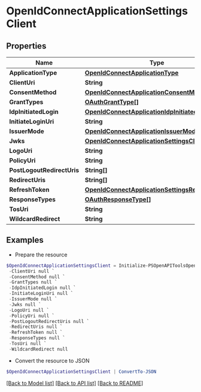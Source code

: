 # OpenIdConnectApplicationSettingsClient
## Properties

Name | Type | Description | Notes
------------ | ------------- | ------------- | -------------
**ApplicationType** | [**OpenIdConnectApplicationType**](OpenIdConnectApplicationType.md) |  | [optional] 
**ClientUri** | **String** |  | [optional] 
**ConsentMethod** | [**OpenIdConnectApplicationConsentMethod**](OpenIdConnectApplicationConsentMethod.md) |  | [optional] 
**GrantTypes** | [**OAuthGrantType[]**](OAuthGrantType.md) |  | [optional] 
**IdpInitiatedLogin** | [**OpenIdConnectApplicationIdpInitiatedLogin**](OpenIdConnectApplicationIdpInitiatedLogin.md) |  | [optional] 
**InitiateLoginUri** | **String** |  | [optional] 
**IssuerMode** | [**OpenIdConnectApplicationIssuerMode**](OpenIdConnectApplicationIssuerMode.md) |  | [optional] 
**Jwks** | [**OpenIdConnectApplicationSettingsClientKeys**](OpenIdConnectApplicationSettingsClientKeys.md) |  | [optional] 
**LogoUri** | **String** |  | [optional] 
**PolicyUri** | **String** |  | [optional] 
**PostLogoutRedirectUris** | **String[]** |  | [optional] 
**RedirectUris** | **String[]** |  | [optional] 
**RefreshToken** | [**OpenIdConnectApplicationSettingsRefreshToken**](OpenIdConnectApplicationSettingsRefreshToken.md) |  | [optional] 
**ResponseTypes** | [**OAuthResponseType[]**](OAuthResponseType.md) |  | [optional] 
**TosUri** | **String** |  | [optional] 
**WildcardRedirect** | **String** |  | [optional] 

## Examples

- Prepare the resource
```powershell
$OpenIdConnectApplicationSettingsClient = Initialize-PSOpenAPIToolsOpenIdConnectApplicationSettingsClient  -ApplicationType null `
 -ClientUri null `
 -ConsentMethod null `
 -GrantTypes null `
 -IdpInitiatedLogin null `
 -InitiateLoginUri null `
 -IssuerMode null `
 -Jwks null `
 -LogoUri null `
 -PolicyUri null `
 -PostLogoutRedirectUris null `
 -RedirectUris null `
 -RefreshToken null `
 -ResponseTypes null `
 -TosUri null `
 -WildcardRedirect null
```

- Convert the resource to JSON
```powershell
$OpenIdConnectApplicationSettingsClient | ConvertTo-JSON
```

[[Back to Model list]](../README.md#documentation-for-models) [[Back to API list]](../README.md#documentation-for-api-endpoints) [[Back to README]](../README.md)

